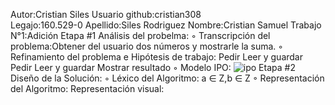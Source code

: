 Autor:Cristian Siles
Usuario github:cristian308  
Legajo:160.529-0
Apellido:Siles Rodriguez
Nombre:Cristian Samuel
Trabajo N°1:Adición
Etapa #1 Análisis del probelma:
◦ Transcripción del problema:Obtener del usuario dos números y mostrarle la suma.
◦ Refinamiento del problema e Hipótesis de trabajo:
Pedir
Leer y guardar
Pedir 
Leer y guardar
Mostrar resultado
◦ Modelo IPO: ![ipo](https://ibb.co/eUKLxS)
Etapa #2 Diseño de la Solución:
◦ Léxico del Algoritmo: a ∈ Z,b ∈ Z
◦ Representación del Algoritmo:
Representación visual: 
